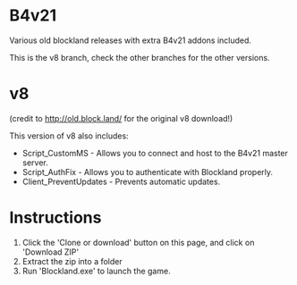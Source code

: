 # B4v21
Various old blockland releases with extra B4v21 addons included.

This is the v8 branch, check the other branches for the other versions.

# v8

(credit to http://old.block.land/ for the original v8 download!)

This version of v8 also includes:
* Script_CustomMS - Allows you to connect and host to the B4v21 master server.
* Script_AuthFix - Allows you to authenticate with Blockland properly.
* Client_PreventUpdates - Prevents automatic updates.

# Instructions
1) Click the 'Clone or download' button on this page, and click on 'Download ZIP'
2) Extract the zip into a folder
3) Run 'Blockland.exe' to launch the game.